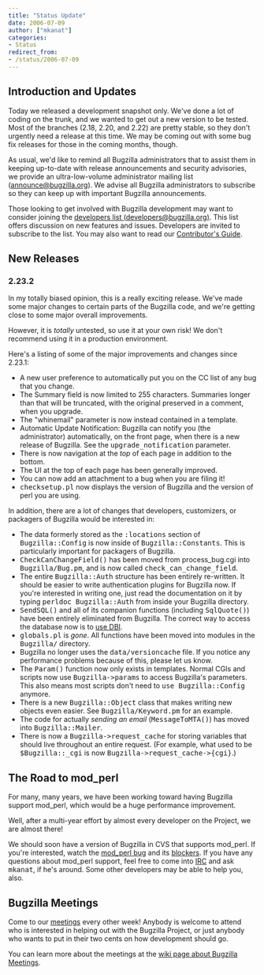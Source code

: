 ```yaml
---
title: "Status Update"
date: 2006-07-09
author: ["mkanat"]
categories:
- Status
redirect_from:
- /status/2006-07-09
---
```


## Introduction and Updates

Today we released a development snapshot only. We've done a lot of coding on the trunk, and we wanted to get out a new version to be tested. Most of the branches (2.18, 2.20, and 2.22) are pretty stable, so they don't urgently need a release at this time. We may be coming out with some bug fix releases for those in the coming months, though.

As usual, we'd like to remind all Bugzilla administrators that to assist them in keeping up-to-date with release announcements and security advisories, we provide an ultra-low-volume administrator mailing list ([announce@bugzilla.org](https://lists.bugzilla.org/listinfo/announce)). We advise all Bugzilla administrators to subscribe so they can keep up with important Bugzilla announcements.

Those looking to get involved with Bugzilla development may want to consider joining the [developers list (developers@bugzilla.org)](https://lists.bugzilla.org/listinfo/developers). This list offers discussion on new features and issues. Developers are invited to subscribe to the list. You may also want to read our [Contributor's Guide](https://www.bugzilla.org/docs/contributor.html).

## New Releases

### 2.23.2

In my totally biased opinion, this is a really exciting release. We've made some major changes to certain parts of the Bugzilla code, and we're getting close to some major overall improvements.

However, it is _totally_ untested, so use it at your own risk! We don't recommend using it in a production environment.

Here's a listing of some of the major improvements and changes since 2.23.1:

*   A new user preference to automatically put you on the CC list of any bug that you change.
*   The Summary field is now limited to 255 characters. Summaries longer than that will be truncated, with the original preserved in a comment, when you upgrade.
*   The "whinemail" parameter is now instead contained in a template.
*   Automatic Update Notification: Bugzilla can notify you (the administrator) automatically, on the front page, when there is a new release of Bugzilla. See the <kbd>upgrade_notification</kbd> parameter.
*   There is now navigation at the _top_ of each page in addition to the bottom.
*   The UI at the top of each page has been generally improved.
*   You can now add an attachment to a bug when you are filing it!
*   <kbd>checksetup.pl</kbd> now displays the version of Bugzilla and the version of perl you are using.

In addition, there are a lot of changes that developers, customizers, or packagers of Bugzilla would be interested in:

*   The data formerly stored as the <kbd>:locations</kbd> section of <kbd>Bugzilla::Config</kbd> is now inside of <kbd>Bugzilla::Constants</kbd>. This is particularly important for packagers of Bugzilla.
*   <kbd>CheckCanChangeField()</kbd> has been moved from process_bug.cgi into <kbd>Bugzilla/Bug.pm</kbd>, and is now called <kbd>check_can_change_field</kbd>.
*   The entire <kbd>Bugzilla::Auth</kbd> structure has been entirely re-written. It should be easier to write authentication plugins for Bugzilla now. If you're interested in writing one, just read the documentation on it by typing <kbd>perldoc Bugzilla::Auth</kbd> from inside your Bugzilla directory.
*   <kbd>SendSQL()</kbd> and all of its companion functions (including <kbd>SqlQuote()</kbd>) have been entirely eliminated from Bugzilla. The correct way to access the database now is to [use DBI](/contributing/developer.html#sql-sendreceive).
*   <kbd>globals.pl</kbd> is _gone_. All functions have been moved into modules in the <kbd>Bugzilla/</kbd> directory.
*   Bugzilla no longer uses the <kbd>data/versioncache</kbd> file. If you notice any performance problems because of this, please let us know.
*   The <kbd>Param()</kbd> function now only exists in templates. Normal CGIs and scripts now use <kbd>Bugzilla->params</kbd> to access Bugzilla's parameters. This also means most scripts don't need to <kbd>use Bugzilla::Config</kbd> anymore.
*   There is a new <kbd>Bugzilla::Object</kbd> class that makes writing new objects even easier. See <kbd>Bugzilla/Keyword.pm</kbd> for an example.
*   The code for actually _sending an email_ (<kbd>MessageToMTA()</kbd>) has moved into <kbd>Bugzilla::Mailer</kbd>.
*   There is now a <kbd>Bugzilla->request_cache</kbd> for storing variables that should live throughout an entire request. (For example, what used to be <kbd>$Bugzilla::_cgi</kbd> is now <kbd>Bugzilla->request_cache->{cgi}</kbd>.)

## The Road to mod_perl

For many, many years, we have been working toward having Bugzilla support mod_perl, which would be a huge performance improvement.

Well, after a multi-year effort by almost every developer on the Project, we are almost there!

We should soon have a version of Bugzilla in CVS that supports mod_perl. If you're interested, watch the [mod_perl bug](https://bugzilla.mozilla.org/show_bug.cgi?id=87406) and its [blockers](https://bugzilla.mozilla.org/showdependencytree.cgi?id=87406&hide_resolved=1). If you have any questions about mod_perl support, feel free to come into [IRC](irc://irc.mozilla.org/mozwebtools) and ask <kbd>mkanat</kbd>, if he's around. Some other developers may be able to help you, also.

## Bugzilla Meetings

Come to our [meetings](https://wiki.mozilla.org/Bugzilla:Meetings) every other week! Anybody is welcome to attend who is interested in helping out with the Bugzilla Project, or just anybody who wants to put in their two cents on how development should go.

You can learn more about the meetings at the [wiki page about Bugzilla Meetings](https://wiki.mozilla.org/Bugzilla:Meetings).
